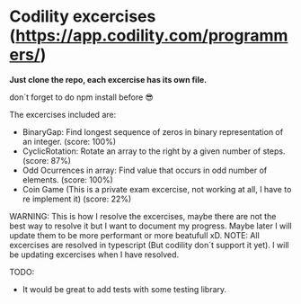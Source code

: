 # Codility excercises (https://app.codility.com/programmers/)

**Just clone the repo, each excercise has its own file.**

don´t forget to do npm install before :sunglasses:

The excercises included are:

- BinaryGap: Find longest sequence of zeros in binary representation of an integer. (score: 100%)
- CyclicRotation: Rotate an array to the right by a given number of steps. (score: 87%)
- Odd Ocurrences in array: Find value that occurs in odd number of elements. (score: 100%)
- Coin Game (This is a private exam excercise, not working at all, I have to re implement it) (score: 22%)

WARNING: This is how I resolve the excercises, maybe there are not the best way to resolve it but I want to document my progress. Maybe later I will update them to be more performant or more beatufull xD.
NOTE: All excercises are resolved in typescript (But codility don´t support it yet). I will be updating excercises when I have resolved.

TODO:

- It would be great to add tests with some testing library.
